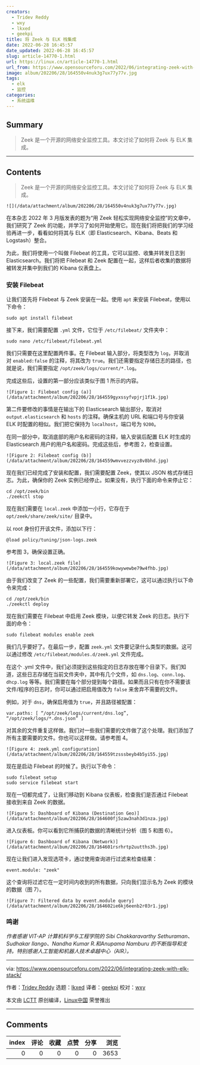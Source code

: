 ```yaml
---
creators:
  - Tridev Reddy
  - wxy
  - lkxed
  - geekpi
title: 将 Zeek 与 ELK 栈集成
date: 2022-06-28 16:45:57
date_updated: 2022-06-28 16:45:57
slug: article-14770-1.html
url: https://linux.cn/article-14770-1.html
url_from: https://www.opensourceforu.com/2022/06/integrating-zeek-with-elk-stack/
image: album/202206/28/164550v4nuk3g7ux77y77v.jpg
tags:
  - elk
  - 监控
categories:
  - 系统运维
---
```


## Summary

> Zeek 是一个开源的网络安全监控工具。本文讨论了如何将 Zeek 与 ELK 集成。

***

<!-- more -->

## Contents

> 
> Zeek 是一个开源的网络安全监控工具。本文讨论了如何将 Zeek 与 ELK 集成。
> 
> 
> 

`![](/data/attachment/album/202206/28/164550v4nuk3g7ux77y77v.jpg)`

在本杂志 2022 年 3 月版发表的题为“用 Zeek 轻松实现网络安全监控”的文章中，我们研究了 Zeek 的功能，并学习了如何开始使用它。现在我们将把我们的学习经验再进一步，看看如何将其与 ELK（即 Elasticsearch、Kibana、Beats 和 Logstash）整合。

为此，我们将使用一个叫做 Filebeat 的工具，它可以监控、收集并转发日志到 Elasticsearch。我们将把 Filebeat 和 Zeek 配置在一起，这样后者收集的数据将被转发并集中到我们的 Kibana 仪表盘上。

### 安装 Filebeat

让我们首先将 Filebeat 与 Zeek 安装在一起。使用 `apt` 来安装 Filebeat，使用以下命令：

```shell
sudo apt install filebeat
```

接下来，我们需要配置 `.yml` 文件，它位于 `/etc/filebeat/` 文件夹中：

```shell
sudo nano /etc/filebeat/filebeat.yml
```

我们只需要在这里配置两件事。在 Filebeat 输入部分，将类型改为 `log`，并取消对 `enabled:false` 的注释，将其改为 `true`。我们还需要指定存储日志的路径，也就是说，我们需要指定 `/opt/zeek/logs/current/*.log`。

完成这些后，设置的第一部分应该类似于图 1 所示的内容。

`![Figure 1: Filebeat config (a)](/data/attachment/album/202206/28/164559gyxssyfvpjrj1f1k.jpg)`

第二件要修改的事情是在输出下的 Elasticsearch 输出部分，取消对 `output.elasticsearch` 和 `hosts` 的注释。确保主机的 URL 和端口号与你安装 ELK 时配置的相似。我们把它保持为 `localhost`，端口号为 `9200`。

在同一部分中，取消底部的用户名和密码的注释，输入安装后配置 ELK 时生成的 Elasticsearch 用户的用户名和密码。完成这些后，参考图 2，检查设置。

`![Figure 2: Filebeat config (b)](/data/attachment/album/202206/28/164559wmvvezzvyz8v8bhd.jpg)`

现在我们已经完成了安装和配置，我们需要配置 Zeek，使其以 JSON 格式存储日志。为此，确保你的 Zeek 实例已经停止。如果没有，执行下面的命令来停止它：

```shell
cd /opt/zeek/bin
./zeekctl stop
```

现在我们需要在 `local.zeek` 中添加一小行，它存在于 `opt/zeek/share/zeek/site/` 目录中。

以 root 身份打开该文件，添加以下行：

```shell
@load policy/tuning/json-logs.zeek
```

参考图 3，确保设置正确。

`![Figure 3: local.zeek file](/data/attachment/album/202206/28/164559kowywewbe79w4fhb.jpg)`

由于我们改变了 Zeek 的一些配置，我们需要重新部署它，这可以通过执行以下命令来完成：

```shell
cd /opt/zeek/bin
./zeekctl deploy
```

现在我们需要在 Filebeat 中启用 Zeek 模块，以便它转发 Zeek 的日志。执行下面的命令：

```shell
sudo filebeat modules enable zeek
```

我们几乎要好了。在最后一步，配置 `zeek.yml` 文件要记录什么类型的数据。这可以通过修改 `/etc/filebeat/modules.d/zeek.yml` 文件完成。

在这个 .yml 文件中，我们必须提到这些指定的日志存放在哪个目录下。我们知道，这些日志存储在当前文件夹中，其中有几个文件，如 `dns.log`、`conn.log`、`dhcp.log` 等等。我们需要在每个部分提到每个路径。如果而且只有在你不需要该文件/程序的日志时，你可以通过把启用值改为 `false` 来舍弃不需要的文件。

例如，对于 `dns`，确保启用值为 `true`，并且路径被配置：

```shell
var.paths: [ “/opt/zeek/logs/current/dns.log”, “/opt/zeek/logs/*.dns.json” ]
```

对其余的文件重复这样做。我们对一些我们需要的文件做了这个处理。我们添加了所有主要需要的文件。你也可以这样做。请参考图 4。

`![Figure 4: zeek.yml configuration](/data/attachment/album/202206/28/164559tzsssbeyb4b5yi55.jpg)`

现在是启动 Filebeat 的时候了。执行以下命令：

```shell
sudo filebeat setup
sudo service filebeat start
```

现在一切都完成了，让我们移动到 Kibana 仪表板，检查我们是否通过 Filebeat 接收到来自 Zeek 的数据。

`![Figure 5: Dashboard of Kibana (Destination Geo)](/data/attachment/album/202206/28/164600fj5zaw3nah3d1nza.jpg)`

进入仪表板。你可以看到它所捕获的数据的清晰统计分析（图 5 和图 6）。

`![Figure 6: Dashboard of Kibana (Network)](/data/attachment/album/202206/28/164601rsrhrtp2uutths3h.jpg)`

现在让我们进入发现选项卡，通过使用查询进行过滤来检查结果：

```shell
event.module: "zeek"
```

这个查询将过滤它在一定时间内收到的所有数据，只向我们显示名为 Zeek 的模块的数据（图 7）。

`![Figure 7: Filtered data by event.module query](/data/attachment/album/202206/28/164602ie6kj6eenb2r03r1.jpg)`

### 鸣谢

*作者感谢 VIT-AP 计算机科学与工程学院的 Sibi Chakkaravarthy Sethuraman、Sudhakar Ilango、Nandha Kumar R.和Anupama Namburu 的不断指导和支持。特别感谢人工智能和机器人技术卓越中心（AIR）。*

---

via: <https://www.opensourceforu.com/2022/06/integrating-zeek-with-elk-stack/>

作者：[Tridev Reddy](https://www.opensourceforu.com/author/tridev-reddy/) 选题：[lkxed](https://github.com/lkxed) 译者：[geekpi](https://github.com/geekpi) 校对：[wxy](https://github.com/wxy)

本文由 [LCTT](https://github.com/LCTT/TranslateProject) 原创编译，[Linux中国](https://linux.cn/) 荣誉推出

***

## Comments


|   index |   评论 |   收藏 |   点赞 |   分享 |   浏览 |
|--------:|-------:|-------:|-------:|-------:|-------:|
|       0 |      0 |      0 |      0 |      0 |   3653 |
